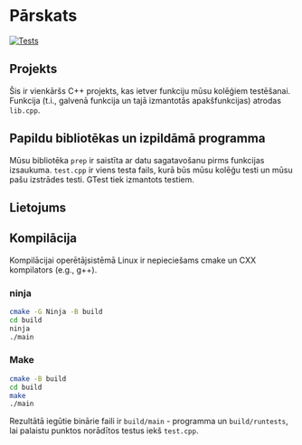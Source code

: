 # Pārskats

[![Tests](https://github.com/jorenchik/testing-spring-2024/actions/workflows/test.yml/badge.svg)](https://github.com/jorenchik/testing-spring-2024/actions/workflows/test.yml)

## Projekts

Šis ir vienkāršs C++ projekts, kas ietver funkciju mūsu kolēģiem
testēšanai. Funkcija (t.i., galvenā funkcija un tajā izmantotās apakšfunkcijas)
atrodas `lib.cpp`.

## Papildu bibliotēkas un izpildāmā programma

Mūsu bibliotēka `prep` ir saistīta ar datu sagatavošanu pirms funkcijas
izsaukuma. `test.cpp` ir viens testa fails, kurā būs mūsu kolēģu testi
un mūsu pašu izstrādes testi. GTest tiek izmantots testiem.

## Lietojums

## Kompilācija

Kompilācijai operētājsistēmā Linux ir nepieciešams cmake un CXX kompilators (e.g., g++).

### ninja

```bash
cmake -G Ninja -B build
cd build
ninja
./main
```

### Make

```bash
cmake -B build
cd build
make
./main
```

Rezultātā iegūtie binārie faili ir `build/main` - programma un `build/runtests`, lai
palaistu punktos norādītos testus iekš `test.cpp`.
